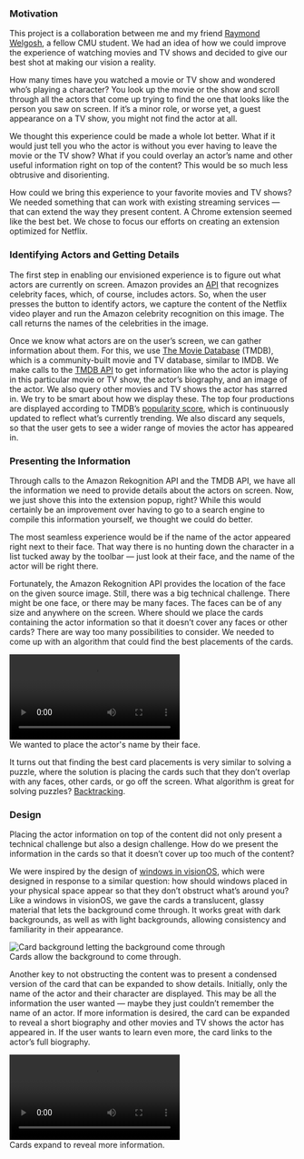 ### Motivation

This project is a collaboration between me and my friend [Raymond Welgosh](https://www.linkedin.com/in/raymond-welgosh-47b44117b/), a fellow CMU student. We had an idea of how we could improve the experience of watching movies and TV shows and decided to give our best shot at making our vision a reality.

How many times have you watched a movie or TV show and wondered who’s playing a character? You look up the movie or the show and scroll through all the actors that come up trying to find the one that looks like the person you saw on screen. If it’s a minor role, or worse yet, a guest appearance on a TV show, you might not find the actor at all.

We thought this experience could be made a whole lot better. What if it would just tell you who the actor is without you ever having to leave the movie or the TV show? What if you could overlay an actor’s name and other useful information right on top of the content? This would be so much less obtrusive and disorienting.

How could we bring this experience to your favorite movies and TV shows? We needed something that can work with existing streaming services — that can extend the way they present content. A Chrome extension seemed like the best bet. We chose to focus our efforts on creating an extension optimized for Netflix.

### Identifying Actors and Getting Details

The first step in enabling our envisioned experience is to figure out what actors are currently on screen. Amazon provides an [API](https://docs.aws.amazon.com/rekognition/latest/dg/celebrities-procedure-image.html) that recognizes celebrity faces, which, of course, includes actors. So, when the user presses the button to identify actors, we capture the content of the Netflix video player and run the Amazon celebrity recognition on this image. The call returns the names of the celebrities in the image.

Once we know what actors are on the user’s screen, we can gather information about them. For this, we use [The Movie Database](https://www.themoviedb.org/?language=en-US) (TMDB), which is a community-built movie and TV database, similar to IMDB. We make calls to the [TMDB API](https://developer.themoviedb.org/docs) to get information like who the actor is playing in this particular movie or TV show, the actor’s biography, and an image of the actor. We also query other movies and TV shows the actor has starred in. We try to be smart about how we display these. The top four productions are displayed according to TMDB’s [popularity score](https://developer.themoviedb.org/docs/popularity-and-trending), which is continuously updated to reflect what’s currently trending. We also discard any sequels, so that the user gets to see a wider range of movies the actor has appeared in.

### Presenting the Information

Through calls to the Amazon Rekognition API and the TMDB API, we have all the information we need to provide details about the actors on screen. Now, we just shove this into the extension popup, right? While this would certainly be an improvement over having to go to a search engine to compile this information yourself, we thought we could do better.

The most seamless experience would be if the name of the actor appeared right next to their face. That way there is no hunting down the character in a list tucked away by the toolbar — just look at their face, and the name of the actor will be right there.

Fortunately, the Amazon Rekognition API provides the location of the face on the given source image. Still, there was a big technical challenge. There might be one face, or there may be many faces. The faces can be of any size and anywhere on the screen. Where should we place the cards containing the actor information so that it doesn’t cover any faces or other cards? There are way too many possibilities to consider. We needed to come up with an algorithm that could find the best placements of the cards. 

<div class="body-image">
    <video src="actordentify-slideshow.mp4"></video>
    <div class="image-text">We wanted to place the actor's name by their face.</div>
</div>

It turns out that finding the best card placements is very similar to solving a puzzle, where the solution is placing the cards such that they don’t overlap with any faces, other cards, or go off the screen. What algorithm is great for solving puzzles? [Backtracking](https://en.wikipedia.org/wiki/Backtracking).

### Design

Placing the actor information on top of the content did not only present a technical challenge but also a design challenge. How do we present the information in the cards so that it doesn’t cover up too much of the content?

We were inspired by the design of [windows in visionOS](https://developer.apple.com/videos/play/wwdc2023/10076), which were designed in response to a similar question: how should windows placed in your physical space appear so that they don’t obstruct what’s around you? Like a windows in visionOS, we gave the cards a translucent, glassy material that lets the background come through. It works great with dark backgrounds, as well as with light backgrounds, allowing consistency and familiarity in their appearance.

<div class="body-image">
    <img src="actordentify-card-background.jpg" alt="Card background letting the background come through">
    <div class="image-text">Cards allow the background to come through.</div>
</div>


Another key to not obstructing the content was to present a condensed version of the card that can be expanded to show details. Initially, only the name of the actor and their character are displayed. This may be all the information the user wanted — maybe they just couldn’t remember the name of an actor. If more information is desired, the card can be expanded to reveal a short biography and other movies and TV shows the actor has appeared in. If the user wants to learn even more, the card links to the actor’s full biography.

<div class="body-image">
    <video src="actordentify-expand.mp4"></video>
    <div class="image-text">Cards expand to reveal more information.</div>
</div>
